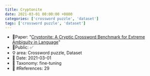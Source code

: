 ```yaml
---
title: Cryptonite
date: 2021-03-01 00:00:00 +0800
categories: ['crossword puzzle', 'dataset']
tags: ['crossword puzzle', 'dataset']
---
```


- 📙Paper: "[Cryptonite: A Cryptic Crossword Benchmark for Extreme Ambiguity in Language](https://www.semanticscholar.org/paper/Cryptonite%3A-A-Cryptic-Crossword-Benchmark-for-in-Efrat-Shaham/538f8e8a36e70ca408f2c5fb6f10f303c52fc317)"
- 🔑Public: ✅
- ⚲ area: Crossword puzzle, Dataset
- 📅 Date: 2021-03-01
- 🔎 Taxonomy: fine-tuning
- 📝 #References: 29
